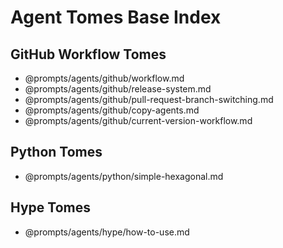 # Agent Tomes Base Index

## GitHub Workflow Tomes

* @prompts/agents/github/workflow.md
* @prompts/agents/github/release-system.md
* @prompts/agents/github/pull-request-branch-switching.md
* @prompts/agents/github/copy-agents.md
* @prompts/agents/github/current-version-workflow.md

## Python Tomes

* @prompts/agents/python/simple-hexagonal.md

## Hype Tomes

* @prompts/agents/hype/how-to-use.md